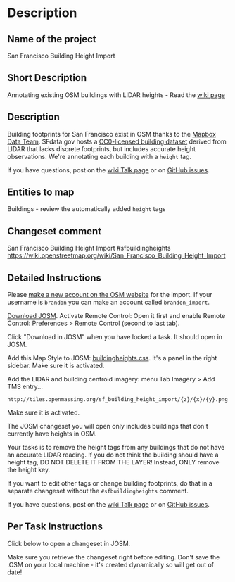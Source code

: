 # Description

## Name of the project

San Francisco Building Height Import

## Short Description

Annotating existing OSM buildings with LIDAR heights - Read the [wiki page](https://wiki.openstreetmap.org/wiki/San_Francisco_Building_Height_Import)

## Description

Building footprints for San Francisco exist in OSM thanks to the [Mapbox Data Team](https://wiki.openstreetmap.org/wiki/Mapbox#Mapbox_Data_Team). SFdata.gov hosts a [CC0-licensed building dataset](https://data.sfgov.org/Geographic-Locations-and-Boundaries/Building-Footprints-Zipped-Shapefile-Format-/jezr-5bxm?) derived from LIDAR that lacks discrete footprints, but includes accurate height observations. We're annotating each building with a `height` tag.

If you have questions, post on the [wiki Talk page](https://wiki.openstreetmap.org/wiki/Talk:San_Francisco_Building_Height_Import) or on [GitHub issues](https://github.com/bdon/sf_building_height_import/issues).

## Entities to map

Buildings - review the automatically added `height` tags

## Changeset comment

San Francisco Building Height Import #sfbuildingheights https://wiki.openstreetmap.org/wiki/San_Francisco_Building_Height_Import

## Detailed Instructions

Please [make a new account on the OSM website](https://www.openstreetmap.org/user/new) for the import. If your username is `brandon` you can make an account called `brandon_import`. 

[Download JOSM](https://josm.openstreetmap.de). Activate Remote Control:  Open it first and enable Remote Control: Preferences > Remote Control (second to last tab).

Click "Download in JOSM" when you have locked a task. It should open in JOSM.

Add this Map Style to JOSM: [buildingheights.css](https://raw.githubusercontent.com/osmlab/sf_building_height_import/master/buildingheights.css). It's a panel in the right sidebar. Make sure it is activated. 

Add the LIDAR and building centroid imagery: menu Tab Imagery > Add TMS entry...
```
http://tiles.openmassing.org/sf_building_height_import/{z}/{x}/{y}.png
```
Make sure it is activated.


The JOSM changeset you will open only includes buildings that don't currently have heights in OSM.

Your tasks is to remove the height tags from any buildings that do not have an accurate LIDAR reading.
If you do not think the building should have a height tag, DO NOT DELETE IT FROM THE LAYER!
Instead, ONLY remove the height key.

If you want to edit other tags or change building footprints, do that in a separate changeset without the `#sfbuildingheights` comment.

If you have questions, post on the [wiki Talk page](https://wiki.openstreetmap.org/wiki/Talk:San_Francisco_Building_Height_Import) or on [GitHub issues](https://github.com/bdon/sf_building_height_import/issues).

## Per Task Instructions

Click below to open a changeset in JOSM.

Make sure you retrieve the changeset right before editing. Don't save the .OSM on your local machine - it's created dynamically so will get out of date!

